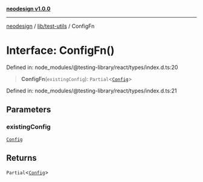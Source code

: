 [**neodesign v1.0.0**](../../../README.md)

***

[neodesign](../../../modules.md) / [lib/test-utils](../README.md) / ConfigFn

# Interface: ConfigFn()

Defined in: node\_modules/@testing-library/react/types/index.d.ts:20

> **ConfigFn**(`existingConfig`): `Partial`\<[`Config`](Config.md)\>

Defined in: node\_modules/@testing-library/react/types/index.d.ts:21

## Parameters

### existingConfig

[`Config`](Config.md)

## Returns

`Partial`\<[`Config`](Config.md)\>
